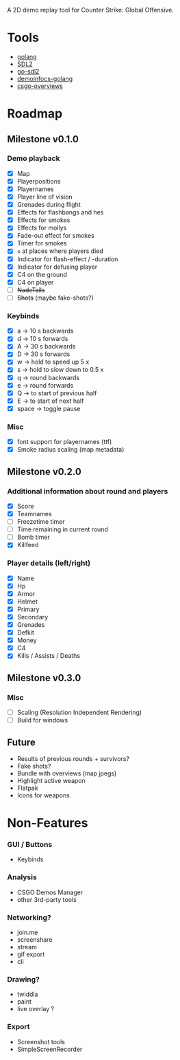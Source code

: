A 2D demo replay tool for Counter Strike: Global Offensive.

# Tools

* [golang](https://golang.org/)
* [SDL2](https://wiki.libsdl.org/Introduction)
* [go-sdl2](https://github.com/veandco/go-sdl2)
* [demoinfocs-golang](https://github.com/markus-wa/demoinfocs-golang)
* [csgo-overviews](https://github.com/zoidbergwill/csgo-overviews)

# Roadmap

## Milestone v0.1.0

### Demo playback

* [X] Map
* [X] Playerpositions
* [X] Playernames
* [X] Player line of vision
* [X] Grenades during flight
* [X] Effects for flashbangs and hes
* [X] Effects for smokes
* [X] Effects for mollys
* [X] Fade-out effect for smokes
* [X] Timer for smokes
* [X] `x` at places where players died
* [X] Indicator for flash-effect / -duration
* [X] Indicator for defusing player
* [X] C4 on the ground
* [X] C4 on player
* [ ] ~~NadeTails~~
* [ ] ~~Shots~~ (maybe fake-shots?)

### Keybinds

* [X] a -> 10 s backwards
* [X] d -> 10 s forwards
* [X] A -> 30 s backwards
* [X] D -> 30 s forwards
* [X] w -> hold to speed up 5 x
* [X] s -> hold to slow down to 0.5 x
* [X] q -> round backwards
* [X] e -> round forwards
* [X] Q -> to start of previous half
* [X] E -> to start of next half
* [X] space -> toggle pause

### Misc

* [X] font support for playernames (ttf)
* [X] Smoke radius scaling (map metadata)

## Milestone v0.2.0

### Additional information about round and players

* [X] Score
* [X] Teamnames
* [ ] Freezetime timer
* [ ] Time remaining in current round
* [ ] Bomb timer
* [X] Killfeed

### Player details (left/right)

* [X] Name
* [X] Hp
* [X] Armor
* [X] Helmet
* [X] Primary
* [X] Secondary
* [X] Grenades
* [X] Defkit
* [X] Money
* [X] C4
* [X] Kills / Assists / Deaths

## Milestone v0.3.0

### Misc

* [ ] Scaling (Resolution Independent Rendering)
* [ ] Build for windows

## Future

* Results of previous rounds + survivors?
* Fake shots?
* Bundle with overviews (map jpegs)
* Highlight active weapon
* Flatpak
* Icons for weapons


# Non-Features

### GUI / Buttons

* Keybinds

### Analysis

* CSGO Demos Manager
* other 3rd-party tools

### Networking?

* join.me
* screenshare
* stream
* gif export
* cli

### Drawing?

* twiddla
* paint
* live overlay ?

### Export

* Screenshot tools
* SimpleScreenRecorder
